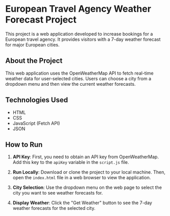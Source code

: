 # European Travel Agency Weather Forecast Project

This project is a web application developed to increase bookings for a European travel agency. It provides visitors with a 7-day weather forecast for major European cities.

## About the Project

This web application uses the OpenWeatherMap API to fetch real-time weather data for user-selected cities. Users can choose a city from a dropdown menu and then view the current weather forecasts.

## Technologies Used

- HTML
- CSS
- JavaScript (Fetch API)
- JSON

## How to Run

1. **API Key**: First, you need to obtain an API key from OpenWeatherMap. Add this key to the `apiKey` variable in the `script.js` file.

2. **Run Locally**: Download or clone the project to your local machine. Then, open the `index.html` file in a web browser to view the application.

3. **City Selection**: Use the dropdown menu on the web page to select the city you want to see weather forecasts for.

4. **Display Weather**: Click the "Get Weather" button to see the 7-day weather forecasts for the selected city.
